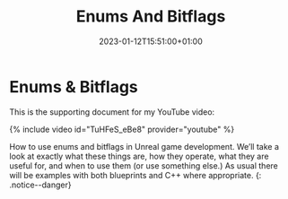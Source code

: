 ﻿---
title: "Enums And Bitflags"
except: "How to use enums and bitflags in Unreal game development."
date: 2023-01-12T15:51:00+01:00
last_modified_at:  2023-01-12T15:51:00+01:00

---

# Enums & Bitflags
This is the supporting document for my YouTube video:

{% include video id="TuHFeS_eBe8" provider="youtube" %}

How to use enums and bitflags in Unreal game development.
We’ll take a look at exactly what these things are, how they operate, 
what they are useful for, and when to use them (or use something else.)
As usual there will be examples with both blueprints and C++ where appropriate.
{: .notice--danger}
